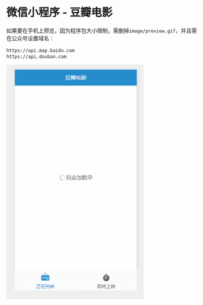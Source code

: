 # 微信小程序 - 豆瓣电影

如果要在手机上预览，因为程序包大小限制，需删掉`image/preview.gif`，并且需在公众号设置域名：
```
https://api.map.baidu.com
https://api.douban.com
```

![image/preview.gif](image/preview.gif)
